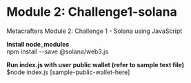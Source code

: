 # Module 2: Challenge1-solana
Metacrafters Module 2: Challenge 1 - Solana using JavaScript

**Install node_modules** <br />
npm install   --save @solana/web3.js

**Run index.js with user public wallet (refer to sample text file)** <br />
$node index.js [sample-public-wallet-here]
